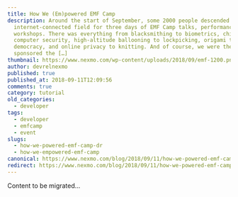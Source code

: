 ```yaml
---
title: How We (Em)powered EMF Camp
description: Around the start of September, some 2000 people descended on an
  internet-connected field for three days of EMF Camp talks, performances, and
  workshops. There was everything from blacksmithing to biometrics, chiptunes to
  computer security, high-altitude ballooning to lockpicking, origami to
  democracy, and online privacy to knitting. And of course, we were there! We
  sponsored the […]
thumbnail: https://www.nexmo.com/wp-content/uploads/2018/09/emf-1200.png
author: devrelnexmo
published: true
published_at: 2018-09-11T12:09:56
comments: true
category: tutorial
old_categories:
  - developer
tags:
  - developer
  - emfcamp
  - event
slugs:
  - how-we-powered-emf-camp-dr
  - how-we-empowered-emf-camp
canonical: https://www.nexmo.com/blog/2018/09/11/how-we-powered-emf-camp-dr
redirect: https://www.nexmo.com/blog/2018/09/11/how-we-powered-emf-camp-dr
---
```

Content to be migrated...